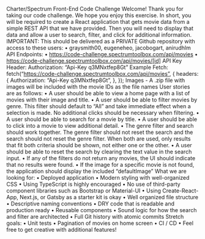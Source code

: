 Charter/Spectrum Front-End Code Challenge
Welcome! Thank you for taking our code challenge. We hope you enjoy this exercise. In short, you will be required to create 
a React application that gets movie data from a simple REST API that we have provided. Then you will need to display that 
data and allow a user to search, filter, and click for additional information.
IMPORTANT: This should be delivered as a PRIVATE Github repository with access to these users:
• graysmith00, eugeneheo, jacobogart, anirudhlm
API Endpoints: • https://code-challenge.spectrumtoolbox.com/api/movies
• https://code-challenge.spectrumtoolbox.com/api/movies/[id]
API Key Header: Authorization: “Api-Key q3MNxtfep8Gt”
Example Fetch:
fetch(“https://code-challenge.spectrumtoolbox.com/api/movies”, {
 headers: {
 Authorization: “Api-Key q3MNxtfep8Gt”,
 },
});
Images - A .zip file with images will be included with the movie IDs as the file names
User stories are as follows: • A user should be able to view a home page with a list of movies with their image and title. • A user should be able to filter movies by genre. This filter should default to “All” and take immediate effect 
when a selection is made. No additional clicks should be necessary when filtering.
• A user should be able to search for a movie by title. • A user should be able to click into a movie to view additional detail. • The genre filter and search should work together. The genre filter should not reset the search and the search 
should not reset the genre filter. When both are used, only results that fit both criteria should be shown, not 
either one or the other.
• A user should be able to reset the search by clearing the text value in the search input. 
• If any of the filters do not return any movies, the UI should indicate that no results were found. 
• If the image for a specific movie is not found, the application should display the included “defaultImage”
What we are looking for: • Deployed application
• Modern styling with well-organized CSS
• Using TypeScript is highly encouraged
• No use of third-party component libraries such as Bootstrap or Material-UI
• Using Create-React-App, Next.js, or Gatsby as a starter kit is okay
• Well organized file structure
• Descriptive naming conventions
• DRY code that is readable and production ready
• Reusable components
• Sound logic for how the search and filter are architected
• Full Git history with atomic commits
Stretch goals: • Unit tests
• Pagination of movies on home screen
• CI / CD
• Feel free to get creative with additional features!